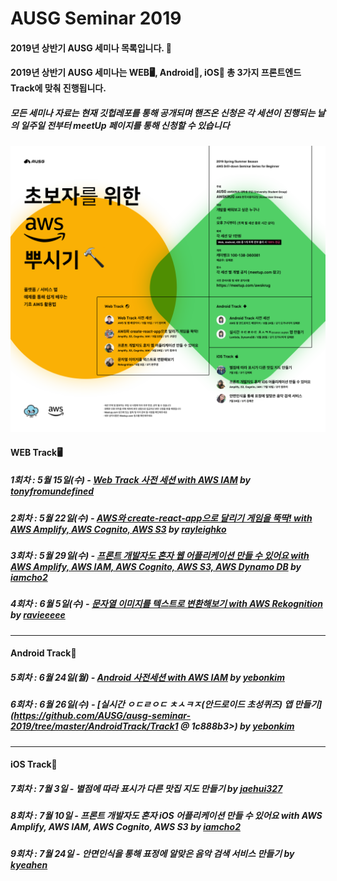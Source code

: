 # AUSG Seminar 2019

#### 2019년 상반기 AUSG 세미나 목록입니다. 🤗

#### 2019년 상반기 AUSG 세미나는 WEB🖥, Android📱, iOS🍎 총 3가지 프론트엔드 Track에 맞춰 진행됩니다.

##### 모든 세미나 자료는 현재 깃헙레포를 통해 공개되며 핸즈온 신청은 각 세션이 진행되는 날의 일주일 전부터 meetUp 페이지를 통해 신청할 수 있습니다

![main-poster](images/main-poster.png)

#### WEB Track🖥

##### 1회차 : 5월 15일(수) - [Web Track 사전 세션 with AWS IAM](<https://github.com/AUSG/ausg-seminar-2019/tree/master/WebTrack/Preparation>) by [tonyfromundefined](<https://github.com/tonyfromundefined>)

##### 2회차 : 5월 22일(수) - [AWS와 create-react-app으로 달리기 게임을 뚝딱! with AWS Amplify, AWS Cognito, AWS S3](<https://github.com/AUSG/ausg-seminar-2019/tree/master/WebTrack/WebTrack2>) by [rayleighko](<https://github.com/rayleighko>)

##### 3회차 : 5월 29일(수) - [프론트 개발자도 혼자 웹 어플리케이션 만들 수 있어요 with AWS Amplify, AWS IAM, AWS Cognito, AWS S3, AWS Dynamo DB](<https://github.com/AUSG/ausg-seminar-2019/tree/master/WebTrack/WebTrack3>) by [iamcho2](<https://github.com/iamcho2>)

##### 4회차 : 6월 5일(수) - [문자열 이미지를 텍스트로 변환해보기 with AWS Rekognition](<https://github.com/AUSG/ausg-seminar-2019/tree/master/WebTrack/WebTrack4>) by [ravieeeee](https://github.com/ravieeeee)

---



#### Android Track📱

##### 5회차 : 6월 24일(월) - [Android 사전세션 with AWS IAM](<https://github.com/AUSG/ausg-seminar-2019/tree/master/AndroidTrack/preparation>) by [yebonkim](https://github.com/yebonkim)

##### 6회차 : 6월 26일(수) - [실시간 ㅇㄷㄹㅇㄷ ㅊㅅㅋㅈ(안드로이드 초성퀴즈) 앱 만들기](https://github.com/AUSG/ausg-seminar-2019/tree/master/AndroidTrack/Track1 @ 1c888b3>) by [yebonkim](https://github.com/yebonkim)

------



#### iOS Track🍎

##### 7회차 : 7월 3일 - 별점에 따라 표시가 다른 맛집 지도 만들기 by [jaehui327](<https://github.com/jaehui327>)

##### 8회차 : 7월 10일 - 프론트 개발자도 혼자 iOS 어플리케이션 만들 수 있어요 with AWS Amplify, AWS IAM, AWS Cognito, AWS S3 by [iamcho2](<https://github.com/iamcho2>)

##### 9회차 : 7월 24일 - 안면인식을 통해 표정에 알맞은 음악 검색 서비스 만들기 by [kyeahen](<https://github.com/kyeahen>)


